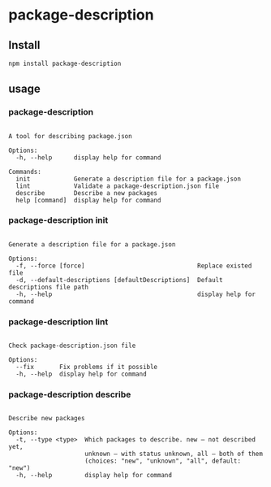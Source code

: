 # package-description

## Install

```bash
npm install package-description
```

## usage
### package-description 

```Usage: package-description package-description [options] [command]

A tool for describing package.json

Options:
  -h, --help      display help for command

Commands:
  init            Generate a description file for a package.json
  lint            Validate a package-description.json file
  describe        Describe a new packages
  help [command]  display help for command
```

### package-description init

```Usage: package-description init [options]

Generate a description file for a package.json

Options:
  -f, --force [force]                               Replace existed file
  -d, --default-descriptions [defaultDescriptions]  Default descriptions file path
  -h, --help                                        display help for command
```

### package-description lint

```Usage: package-description lint [options]

Check package-description.json file

Options:
  --fix       Fix problems if it possible
  -h, --help  display help for command
```

### package-description describe

```Usage: package-description describe [options]

Describe new packages

Options:
  -t, --type <type>  Which packages to describe. new – not described yet,
                     unknown – with status unknown, all – both of them
                     (choices: "new", "unknown", "all", default: "new")
  -h, --help         display help for command
```


